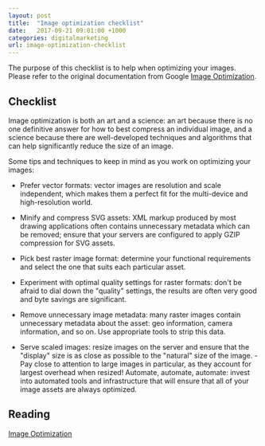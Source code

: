 ```yaml
---
layout: post
title:  "Image optimization checklist"
date:   2017-09-21 09:01:00 +1000
categories: digitalmarketing
url: image-optimization-checklist
---
```


The purpose of this checklist is to help when optimizing your images. Please refer to the original documentation from Google [Image Optimization].

## Checklist

Image optimization is both an art and a science: an art because there is no one definitive answer for how to best compress an individual image, and a science because there are well-developed techniques and algorithms that can help significantly reduce the size of an image.

Some tips and techniques to keep in mind as you work on optimizing your images:

- Prefer vector formats: vector images are resolution and scale independent, which makes them a perfect fit for the multi-device and high-resolution world.

- Minify and compress SVG assets: XML markup produced by most drawing applications often contains unnecessary metadata which can be removed; ensure that your servers are configured to apply GZIP compression for SVG assets.

- Pick best raster image format: determine your functional requirements and select the one that suits each particular asset.

- Experiment with optimal quality settings for raster formats: don't be afraid to dial down the "quality" settings, the results are often very good and byte savings are significant.

- Remove unnecessary image metadata: many raster images contain unnecessary metadata about the asset: geo information, camera information, and so on. Use appropriate tools to strip this data.

- Serve scaled images: resize images on the server and ensure that the "display" size is as close as possible to the "natural" size of the image. - Pay close to attention to large images in particular, as they account for largest overhead when resized!
Automate, automate, automate: invest into automated tools and infrastructure that will ensure that all of your image assets are always optimized.

## Reading

[Image Optimization]

[Image Optimization]: https://developers.google.com/web/fundamentals/performance/optimizing-content-efficiency/image-optimization
